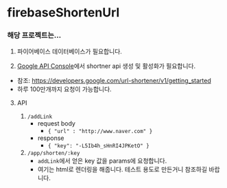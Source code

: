 # firebaseShortenUrl

### 해당 프로젝트는...

1. 파이어베이스 데이터베이스가 필요합니다.

2.  [Google API Console](https://console.developers.google.com/)에서 shortner api 생성 및 활성화가 필요합니다.

   - 참조: https://developers.google.com/url-shortener/v1/getting_started
   - 하루 100만개까지 요청이 가능합니다.

3. API

   1. `/addLink`
      - request body
        - `{ "url" : "http://www.naver.com" }`
      - response
        - `{ "key": "-L5Ib4h_sHnRI4JPKetO" }`
   2. `/app/shorten/:key`
      - `addLink`에서 얻은 key 값을 params에 요청합니다.
      - 여기는 html로 렌더링을 해줍니다. 테스트 용도로 만든거니 참조하길 바랍니다.